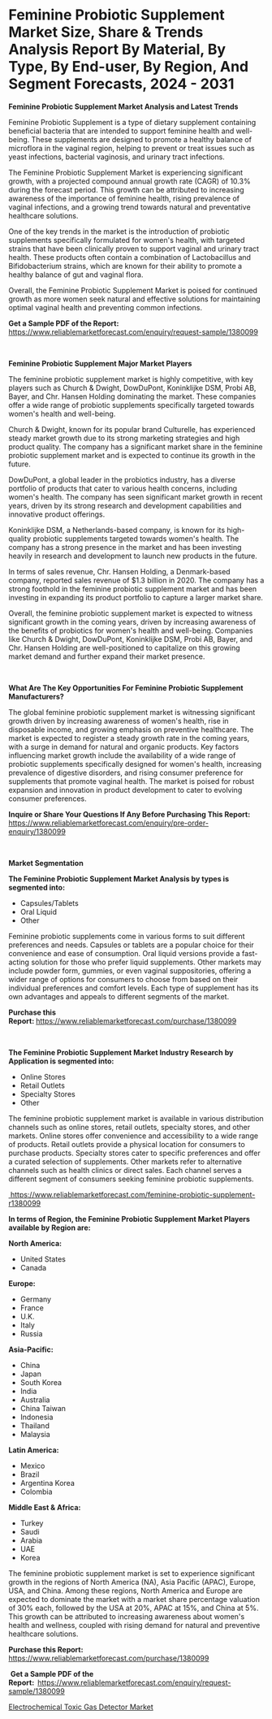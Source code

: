 <p><h1>Feminine Probiotic Supplement Market Size, Share & Trends Analysis Report By Material, By Type, By End-user, By Region, And Segment Forecasts, 2024 - 2031</h1></p><p><strong>Feminine Probiotic Supplement Market Analysis and Latest Trends</strong></p>
<p><p>Feminine Probiotic Supplement is a type of dietary supplement containing beneficial bacteria that are intended to support feminine health and well-being. These supplements are designed to promote a healthy balance of microflora in the vaginal region, helping to prevent or treat issues such as yeast infections, bacterial vaginosis, and urinary tract infections.</p><p>The Feminine Probiotic Supplement Market is experiencing significant growth, with a projected compound annual growth rate (CAGR) of 10.3% during the forecast period. This growth can be attributed to increasing awareness of the importance of feminine health, rising prevalence of vaginal infections, and a growing trend towards natural and preventative healthcare solutions.</p><p>One of the key trends in the market is the introduction of probiotic supplements specifically formulated for women's health, with targeted strains that have been clinically proven to support vaginal and urinary tract health. These products often contain a combination of Lactobacillus and Bifidobacterium strains, which are known for their ability to promote a healthy balance of gut and vaginal flora.</p><p>Overall, the Feminine Probiotic Supplement Market is poised for continued growth as more women seek natural and effective solutions for maintaining optimal vaginal health and preventing common infections.</p></p>
<p><strong>Get a Sample PDF of the Report:&nbsp;</strong> <a href="https://www.reliablemarketforecast.com/enquiry/request-sample/1380099">https://www.reliablemarketforecast.com/enquiry/request-sample/1380099</a></p>
<p>&nbsp;</p>
<p><strong>Feminine Probiotic Supplement Major Market Players</strong></p>
<p><p>The feminine probiotic supplement market is highly competitive, with key players such as Church & Dwight, DowDuPont, Koninklijke DSM, Probi AB, Bayer, and Chr. Hansen Holding dominating the market. These companies offer a wide range of probiotic supplements specifically targeted towards women's health and well-being.</p><p>Church & Dwight, known for its popular brand Culturelle, has experienced steady market growth due to its strong marketing strategies and high product quality. The company has a significant market share in the feminine probiotic supplement market and is expected to continue its growth in the future.</p><p>DowDuPont, a global leader in the probiotics industry, has a diverse portfolio of products that cater to various health concerns, including women's health. The company has seen significant market growth in recent years, driven by its strong research and development capabilities and innovative product offerings.</p><p>Koninklijke DSM, a Netherlands-based company, is known for its high-quality probiotic supplements targeted towards women's health. The company has a strong presence in the market and has been investing heavily in research and development to launch new products in the future.</p><p>In terms of sales revenue, Chr. Hansen Holding, a Denmark-based company, reported sales revenue of $1.3 billion in 2020. The company has a strong foothold in the feminine probiotic supplement market and has been investing in expanding its product portfolio to capture a larger market share.</p><p>Overall, the feminine probiotic supplement market is expected to witness significant growth in the coming years, driven by increasing awareness of the benefits of probiotics for women's health and well-being. Companies like Church & Dwight, DowDuPont, Koninklijke DSM, Probi AB, Bayer, and Chr. Hansen Holding are well-positioned to capitalize on this growing market demand and further expand their market presence.</p></p>
<p>&nbsp;</p>
<p><strong>What Are The Key Opportunities For Feminine Probiotic Supplement Manufacturers?</strong></p>
<p><p>The global feminine probiotic supplement market is witnessing significant growth driven by increasing awareness of women's health, rise in disposable income, and growing emphasis on preventive healthcare. The market is expected to register a steady growth rate in the coming years, with a surge in demand for natural and organic products. Key factors influencing market growth include the availability of a wide range of probiotic supplements specifically designed for women's health, increasing prevalence of digestive disorders, and rising consumer preference for supplements that promote vaginal health. The market is poised for robust expansion and innovation in product development to cater to evolving consumer preferences.</p></p>
<p><strong>Inquire or Share Your Questions If Any Before Purchasing This Report:</strong> <a href="https://www.reliablemarketforecast.com/enquiry/pre-order-enquiry/1380099">https://www.reliablemarketforecast.com/enquiry/pre-order-enquiry/1380099</a></p>
<p>&nbsp;</p>
<p><strong>Market Segmentation</strong></p>
<p><strong>The Feminine Probiotic Supplement Market Analysis by types is segmented into:</strong></p>
<p><ul><li>Capsules/Tablets</li><li>Oral Liquid</li><li>Other</li></ul></p>
<p><p>Feminine probiotic supplements come in various forms to suit different preferences and needs. Capsules or tablets are a popular choice for their convenience and ease of consumption. Oral liquid versions provide a fast-acting solution for those who prefer liquid supplements. Other markets may include powder form, gummies, or even vaginal suppositories, offering a wider range of options for consumers to choose from based on their individual preferences and comfort levels. Each type of supplement has its own advantages and appeals to different segments of the market.</p></p>
<p><strong>Purchase this Report:&nbsp;</strong><a href="https://www.reliablemarketforecast.com/purchase/1380099">https://www.reliablemarketforecast.com/purchase/1380099</a></p>
<p>&nbsp;</p>
<p><strong>The Feminine Probiotic Supplement Market Industry Research by Application is segmented into:</strong></p>
<p><ul><li>Online Stores</li><li>Retail Outlets</li><li>Specialty Stores</li><li>Other</li></ul></p>
<p><p>The feminine probiotic supplement market is available in various distribution channels such as online stores, retail outlets, specialty stores, and other markets. Online stores offer convenience and accessibility to a wide range of products. Retail outlets provide a physical location for consumers to purchase products. Specialty stores cater to specific preferences and offer a curated selection of supplements. Other markets refer to alternative channels such as health clinics or direct sales. Each channel serves a different segment of consumers seeking feminine probiotic supplements.</p></p>
<p><a href="https://www.reliablemarketforecast.com/feminine-probiotic-supplement-r1380099">&nbsp;https://www.reliablemarketforecast.com/feminine-probiotic-supplement-r1380099</a></p>
<p><strong>In terms of Region, the Feminine Probiotic Supplement Market Players available by Region are:</strong></p>
<p>
    <p> <strong> North America: </strong>
        <ul>
            <li>United States</li>
            <li>Canada</li>
        </ul>
        </p> 
    <p> <strong> Europe: </strong>
        <ul>
            <li>Germany</li>
            <li>France</li>
            <li>U.K.</li>
            <li>Italy</li>
            <li>Russia</li>
        </ul>
        </p> 
    <p> <strong> Asia-Pacific: </strong>
        <ul>
            <li>China</li>
            <li>Japan</li>
            <li>South Korea</li>
            <li>India</li>
            <li>Australia</li>
            <li>China Taiwan</li>
            <li>Indonesia</li>
            <li>Thailand</li>
            <li>Malaysia</li>
        </ul>
        </p> 
    <p> <strong> Latin America: </strong>
        <ul>
            <li>Mexico</li>
            <li>Brazil</li>
            <li>Argentina Korea</li>
            <li>Colombia</li>
        </ul>
        </p> 
    <p> <strong> Middle East & Africa: </strong>
        <ul>
            <li>Turkey</li>
            <li>Saudi</li>
            <li>Arabia</li>
            <li>UAE</li>
            <li>Korea</li>
        </ul>
    </p>
    </p>
<p><p>The feminine probiotic supplement market is set to experience significant growth in the regions of North America (NA), Asia Pacific (APAC), Europe, USA, and China. Among these regions, North America and Europe are expected to dominate the market with a market share percentage valuation of 30% each, followed by the USA at 20%, APAC at 15%, and China at 5%. This growth can be attributed to increasing awareness about women's health and wellness, coupled with rising demand for natural and preventive healthcare solutions.</p></p>
<p><strong>Purchase this Report: </strong><a href="https://www.reliablemarketforecast.com/purchase/1380099">https://www.reliablemarketforecast.com/purchase/1380099</a></p>
<p>&nbsp;<strong>Get a Sample PDF of the Report:&nbsp;&nbsp;</strong><a href="https://www.reliablemarketforecast.com/enquiry/request-sample/1380099">https://www.reliablemarketforecast.com/enquiry/request-sample/1380099</a></p>
<p><strong></strong></p>
<p><p><a href="https://medium.com/@richard.james09789/global-electrochemical-toxic-gas-detector-market-focus-on-product-type-portable-toxic-gas-ee4ca6646ec1">Electrochemical Toxic Gas Detector Market</a></p></p>